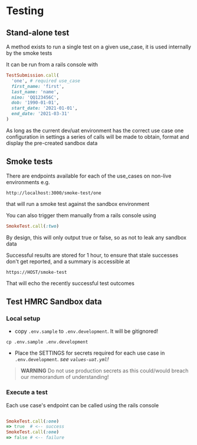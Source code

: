 # Testing
## Stand-alone test

A method exists to run a single test on a given use_case, it is used internally by the smoke tests

It can be run from a rails console with
```ruby
TestSubmission.call(
  'one', # required use_case
  first_name: 'first',
  last_name: 'name',
  nino: 'QQ123456C',
  dob: '1990-01-01',
  start_date: '2021-01-01',
  end_date: '2021-03-31'
)
```
As long as the current dev/uat environment has the correct use case one configuration in settings a series of calls will be made to obtain, format and display the pre-created sandbox data

## Smoke tests
There are endpoints available for each of the use_cases on non-live environments e.g.
```http
http://localhost:3000/smoke-test/one
```

that will run a smoke test against the sandbox environment

You can also trigger them manually from a rails console using

```ruby
SmokeTest.call(:two)
```

By design, this will only output true or false, so as not to leak any sandbox data

Successful results are stored for 1 hour, to ensure that stale successes don't get reported, and a summary is accessible at
```http
https://HOST/smoke-test
```
That will echo the recently successful test outcomes


## Test HMRC Sandbox data


### Local setup

- copy `.env.sample` to `.env.development`. It will be gitignored!

```shell
cp .env.sample .env.development
```

- Place the SETTINGS for secrets required for each use case in `.env.development`. *see `values-uat.yml`!*

> **WARNING**
> Do not use production secrets as this could/would breach our memorandum of understanding!


### Execute a test

Each use case's endpoint can be called using the rails console

```ruby

SmokeTest.call(:one)
=> true  # <-- success
SmokeTest.call(:one)
=> false # <-- failure
```

